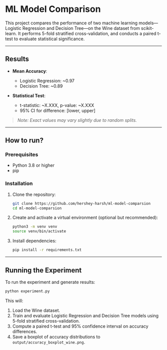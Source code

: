 # ML Model Comparison

This project compares the performance of two machine learning models—Logistic Regression and Decision Tree—on the Wine dataset from scikit-learn. It performs 5-fold stratified cross-validation, and conducts a paired t-test to evaluate statistical significance.

---

## Results

* **Mean Accuracy**:

  * Logistic Regression: \~0.97
  * Decision Tree: \~0.89
* **Statistical Test**:

  * t-statistic: \~X.XXX, p-value: \~X.XXX
  * 95% CI for difference: \[lower, upper]

> *Note: Exact values may vary slightly due to random splits.*

---

## How to run?

### Prerequisites

* Python 3.8 or higher
* pip

### Installation

1. Clone the repository:

   ```bash
   git clone https://github.com/hershey-harsh/ml-model-comparsion
   cd ml-model-comparsion
   ```

2. Create and activate a virtual environment (optional but recommended):

   ```bash
   python3 -m venv venv
   source venv/bin/activate
   ```

3. Install dependencies:

   ```bash
   pip install -r requirements.txt
   ```

---

## Running the Experiment

To run the experiment and generate results:

```bash
python experiment.py
```

This will:

1. Load the Wine dataset.
2. Train and evaluate Logistic Regression and Decision Tree models using 5-fold stratified cross-validation.
3. Compute a paired t-test and 95% confidence interval on accuracy differences.
4. Save a boxplot of accuracy distributions to `output/accuracy_boxplot_wine.png`.
